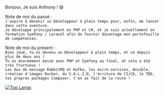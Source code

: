 Bonjour, Je suis Anthony ! :smile:

Note de moi du passé : <br>
```J'aspire à devenir un Développeur à plein temps pour, enfin, me lancer dans cette aventure.```<br>
```Je développe principalement en PHP et C#, et je suis actuellement en formation Symfony / Laravel afin de fournir davantage mon portefeuille de compétences.```<br>

Note de moi du présent :<br>
```Bien joué, tu es devenu un Développeur à plein temps, et ce depuis plus de deux ans !```<br>
```Tu as énormément bossé avec PHP et Symfony au final, et cela a été très fructueux !```<br>```Les bus de message RabbitMQ et Kafka, les micro-services, Ansible, création d'images Docker, du S.O.L.I.D, l'écriture de CI/CD, le TDD, tes propres packages Composer, t'en as fait de la route !```<br>

[![Top Langs](https://github-readme-stats.vercel.app/api/top-langs/?username=Squalalah)](https://github.com/anuraghazra/github-readme-stats)
